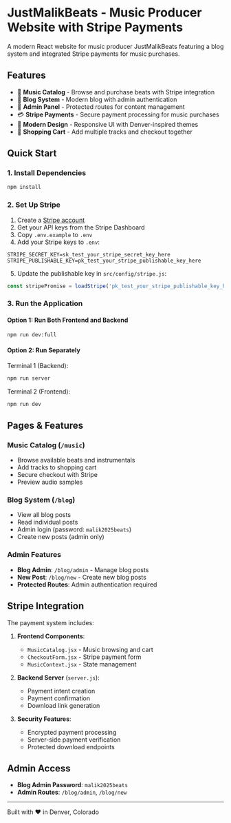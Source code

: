 # JustMalikBeats - Music Producer Website with Stripe Payments

A modern React website for music producer JustMalikBeats featuring a blog system and integrated Stripe payments for music purchases.

## Features

- 🎵 **Music Catalog** - Browse and purchase beats with Stripe integration
- 📝 **Blog System** - Modern blog with admin authentication
- 🔐 **Admin Panel** - Protected routes for content management
- 💳 **Stripe Payments** - Secure payment processing for music purchases
- 🎨 **Modern Design** - Responsive UI with Denver-inspired themes
- 🛒 **Shopping Cart** - Add multiple tracks and checkout together

## Quick Start

### 1. Install Dependencies
```bash
npm install
```

### 2. Set Up Stripe

1. Create a [Stripe account](https://stripe.com)
2. Get your API keys from the Stripe Dashboard
3. Copy `.env.example` to `.env`
4. Add your Stripe keys to `.env`:

```env
STRIPE_SECRET_KEY=sk_test_your_stripe_secret_key_here
STRIPE_PUBLISHABLE_KEY=pk_test_your_stripe_publishable_key_here
```

5. Update the publishable key in `src/config/stripe.js`:

```javascript
const stripePromise = loadStripe('pk_test_your_stripe_publishable_key_here');
```

### 3. Run the Application

#### Option 1: Run Both Frontend and Backend
```bash
npm run dev:full
```

#### Option 2: Run Separately
Terminal 1 (Backend):
```bash
npm run server
```

Terminal 2 (Frontend):
```bash
npm run dev
```

## Pages & Features

### Music Catalog (`/music`)
- Browse available beats and instrumentals
- Add tracks to shopping cart
- Secure checkout with Stripe
- Preview audio samples

### Blog System (`/blog`)
- View all blog posts
- Read individual posts
- Admin login (password: `malik2025beats`)
- Create new posts (admin only)

### Admin Features
- **Blog Admin**: `/blog/admin` - Manage blog posts
- **New Post**: `/blog/new` - Create new blog posts
- **Protected Routes**: Admin authentication required

## Stripe Integration

The payment system includes:

1. **Frontend Components**:
   - `MusicCatalog.jsx` - Music browsing and cart
   - `CheckoutForm.jsx` - Stripe payment form
   - `MusicContext.jsx` - State management

2. **Backend Server** (`server.js`):
   - Payment intent creation
   - Payment confirmation
   - Download link generation

3. **Security Features**:
   - Encrypted payment processing
   - Server-side payment verification
   - Protected download endpoints

## Admin Access

- **Blog Admin Password**: `malik2025beats`
- **Admin Routes**: `/blog/admin`, `/blog/new`

---

Built with ❤️ in Denver, Colorado
